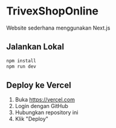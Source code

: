 # TrivexShopOnline

Website sederhana menggunakan Next.js

## Jalankan Lokal

```bash
npm install
npm run dev
```

## Deploy ke Vercel

1. Buka https://vercel.com
2. Login dengan GitHub
3. Hubungkan repository ini
4. Klik "Deploy"
